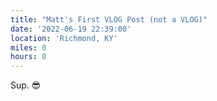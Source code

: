 ```yaml
---
title: "Matt's First VLOG Post (not a VLOG)"
date: '2022-06-19 22:39:00'
location: 'Richmond, KY'
miles: 0
hours: 0
---
```


Sup. 😎
